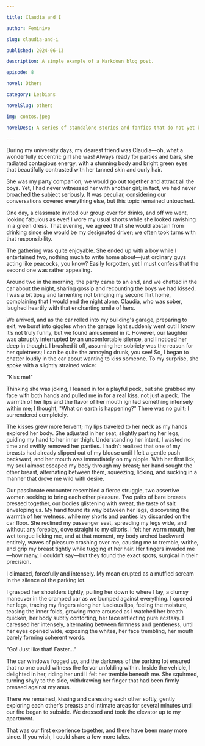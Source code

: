 ```yaml
---

title: Claudia and I

author: Feminive

slug: claudia-and-i

published: 2024-06-13

description: A simple example of a Markdown blog post.

episode: 8

novel: Others

category: Lesbians

novelSlug: others

img: contos.jpeg

novelDesc: A series of standalone stories and fanfics that do not yet belong to a larger narrative.

---
```


During my university days, my dearest friend was Claudia—oh, what a wonderfully eccentric girl she was! Always ready for parties and bars, she radiated contagious energy, with a stunning body and bright green eyes that beautifully contrasted with her tanned skin and curly hair.

She was my party companion; we would go out together and attract all the boys. Yet, I had never witnessed her with another girl; in fact, we had never broached the subject seriously. It was peculiar, considering our conversations covered everything else, but this topic remained untouched.

One day, a classmate invited our group over for drinks, and off we went, looking fabulous as ever! I wore my usual shorts while she looked ravishing in a green dress. That evening, we agreed that she would abstain from drinking since she would be my designated driver; we often took turns with that responsibility.

The gathering was quite enjoyable. She ended up with a boy while I entertained two, nothing much to write home about—just ordinary guys acting like peacocks, you know? Easily forgotten, yet I must confess that the second one was rather appealing.

Around two in the morning, the party came to an end, and we chatted in the car about the night, sharing gossip and recounting the boys we had kissed. I was a bit tipsy and lamenting not bringing my second flirt home, complaining that I would end the night alone. Claudia, who was sober, laughed heartily with that enchanting smile of hers.

We arrived, and as the car rolled into my building's garage, preparing to exit, we burst into giggles when the garage light suddenly went out! I know it’s not truly funny, but we found amusement in it. However, our laughter was abruptly interrupted by an uncomfortable silence, and I noticed her deep in thought. I brushed it off, assuming her sobriety was the reason for her quietness; I can be quite the annoying drunk, you see! So, I began to chatter loudly in the car about wanting to kiss someone. To my surprise, she spoke with a slightly strained voice:

"Kiss me!"

Thinking she was joking, I leaned in for a playful peck, but she grabbed my face with both hands and pulled me in for a real kiss, not just a peck. The warmth of her lips and the flavor of her mouth ignited something intensely within me; I thought, "What on earth is happening?" There was no guilt; I surrendered completely.

The kisses grew more fervent; my lips traveled to her neck as my hands explored her body. She adjusted in her seat, slightly parting her legs, guiding my hand to her inner thigh. Understanding her intent, I wasted no time and swiftly removed her panties. I hadn’t realized that one of my breasts had already slipped out of my blouse until I felt a gentle push backward, and her mouth was immediately on my nipple. With her first lick, my soul almost escaped my body through my breast; her hand sought the other breast, alternating between them, squeezing, licking, and sucking in a manner that drove me wild with desire.

Our passionate encounter resembled a fierce struggle, two assertive women seeking to bring each other pleasure. Two pairs of bare breasts pressed together, our bodies glistening with sweat, the taste of salt enveloping us. My hand found its way between her legs, discovering the warmth of her wetness, while my shorts and panties lay discarded on the car floor. She reclined my passenger seat, spreading my legs wide, and without any foreplay, dove straight to my clitoris. I felt her warm mouth, her wet tongue licking me, and at that moment, my body arched backward entirely, waves of pleasure crashing over me, causing me to tremble, writhe, and grip my breast tightly while tugging at her hair. Her fingers invaded me—how many, I couldn’t say—but they found the exact spots, surgical in their precision.

I climaxed, forcefully and intensely. My moan erupted as a muffled scream in the silence of the parking lot.

I grasped her shoulders tightly, pulling her down to where I lay, a clumsy maneuver in the cramped car as we bumped against everything. I opened her legs, tracing my fingers along her luscious lips, feeling the moisture, teasing the inner folds, growing more aroused as I watched her breath quicken, her body subtly contorting, her face reflecting pure ecstasy. I caressed her intensely, alternating between firmness and gentleness, until her eyes opened wide, exposing the whites, her face trembling, her mouth barely forming coherent words.

"Go! Just like that! Faster..."

The car windows fogged up, and the darkness of the parking lot ensured that no one could witness the fervor unfolding within. Inside the vehicle, I delighted in her, riding her until I felt her tremble beneath me. She squirmed, turning shyly to the side, withdrawing her finger that had been firmly pressed against my anus.

There we remained, kissing and caressing each other softly, gently exploring each other's breasts and intimate areas for several minutes until our fire began to subside. We dressed and took the elevator up to my apartment.

That was our first experience together, and there have been many more since. If you wish, I could share a few more tales.